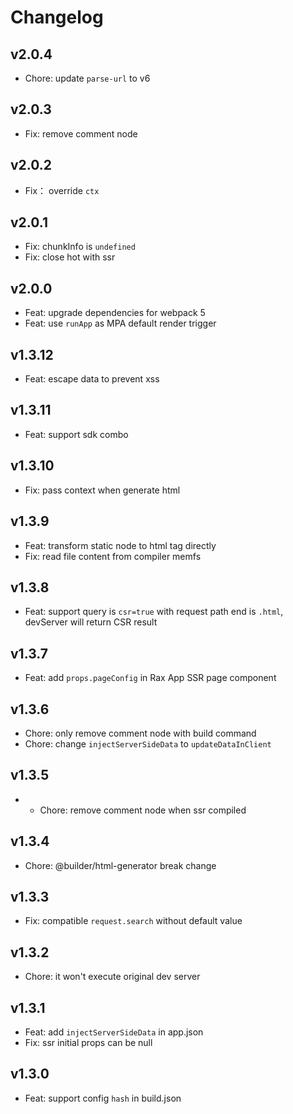 # Changelog

## v2.0.4

- Chore: update `parse-url` to v6

## v2.0.3

- Fix: remove comment node

## v2.0.2

- Fix： override `ctx`

## v2.0.1

- Fix: chunkInfo is `undefined`
- Fix: close hot with ssr

## v2.0.0

- Feat: upgrade dependencies for webpack 5
- Feat: use `runApp` as MPA default render trigger

## v1.3.12

- Feat: escape data to prevent xss

## v1.3.11

- Feat: support sdk combo

## v1.3.10

- Fix: pass context when generate html

## v1.3.9

- Feat: transform static node to html tag directly
- Fix: read file content from compiler memfs

## v1.3.8

- Feat: support query is `csr=true` with request path end is `.html`, devServer will return CSR result

## v1.3.7

- Feat: add `props.pageConfig` in Rax App SSR page component

## v1.3.6

- Chore: only remove comment node with build command
- Chore: change `injectServerSideData` to `updateDataInClient`

## v1.3.5

- - Chore: remove comment node when ssr compiled

## v1.3.4

- Chore: @builder/html-generator break change

## v1.3.3

- Fix: compatible `request.search` without default value

## v1.3.2

- Chore: it won't execute original dev server

## v1.3.1

- Feat: add `injectServerSideData` in app.json
- Fix: ssr initial props can be null

## v1.3.0

- Feat: support config `hash` in build.json
